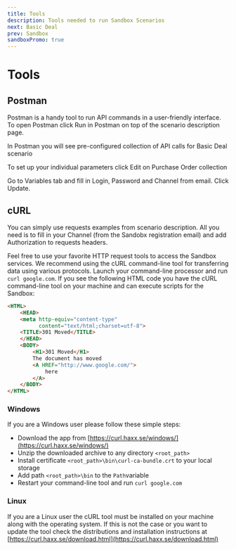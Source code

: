 ```yaml
---
title: Tools
description: Tools needed to run Sandbox Scenarios
next: Basic Deal
prev: Sandbox
sandboxPromo: true
---
```


# Tools

## Postman

Postman is a handy tool to run API commands in a user-friendly interface. 
To open Postman click Run in Postman on top of the scenario description page. 

In Postman you will see pre-configured collection of API calls for Basic Deal scenario

To set up your individual parameters click Edit on Purchase Order collection

Go to Variables tab and fill in Login, Password and Channel from email. Click Update.


## cURL

You can simply use requests examples from scenario description. All you need is to fill in your Channel (from the Sandobx registration email) and add Authorization to requests headers.

Feel free to use your favorite HTTP request tools to access the Sandbox services. We recommend using the cURL command-line tool for transferring data using various protocols. 
Launch your command-line processor and run `curl google.com`. If you see the following HTML code you have the cURL command-line tool on your machine and can execute scripts for the Sandbox:

```html
<HTML>
    <HEAD>
    <meta http-equiv="content-type" 
          content="text/html;charset=utf-8">
    <TITLE>301 Moved</TITLE>
    </HEAD>
    <BODY>
        <H1>301 Moved</H1>
        The document has moved
        <A HREF="http://www.google.com/">
            here
        </A>
    </BODY>
</HTML>
```

### Windows

If you are a Windows user please follow these simple steps:
* Download the app from [https://curl.haxx.se/windows/](https://curl.haxx.se/windows/)
* Unzip the downloaded archive to any directory `<root_path>`
* Install certificate `<root_path>\bin\curl-ca-bundle.crt` to your local storage
* Add path `<root_path>\bin` to the `Path`variable
* Restart your command-line tool and run `curl google.com`

### Linux

If you are a Linux user the cURL tool must be installed on your machine along with the operating system. 
If this is not the case or you want to update the tool check the distributions and installation instructions at [https://curl.haxx.se/download.html](https://curl.haxx.se/download.html)
